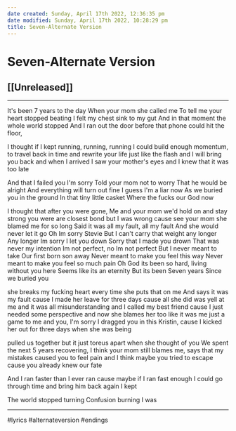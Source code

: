 ```yaml
---
date created: Sunday, April 17th 2022, 12:36:35 pm
date modified: Sunday, April 17th 2022, 10:28:29 pm
title: Seven-Alternate Version
---
```

# Seven-Alternate Version
## [[Unreleased]]

---


It's been 7 years to the day
When your mom she called me
To tell me your heart stopped beating
I felt my chest sink to my gut
And in that moment the whole world stopped
And I ran out the door before that phone could hit the floor,

I thought if I kept running, running, running
I could build enough momentum,
to travel back in time and rewrite your life
just like the flash and I will bring you back
and when I arrived I saw your mother's eyes and I knew that it was too late

And that I failed you I'm sorry
Told your mom not to worry
That he would be alright
And everything will turn out fine
I guess I'm a liar now
As we buried you in the ground
In that tiny little casket
Where the fucks our God now

I thought that after you were gone,
Me and your mom we'd hold on
and stay strong
you were are closest bond
but I was wrong cause see your mom
she blamed me for so long
Said it was all my fault, all my fault
And she would never let it go
Oh Im sorry Stevie
But I can't carry that weight any longer
Any longer
Im sorry I let you down
Sorry that I made you drown
That was never my intention
Im not perfect, no Im not perfect
But I never meant to take
Our first born son away
Never meant to make you feel this way
Never meant to make you feel so much pain
Oh God its been so hard,
living without you here
Seems like its an eternity
But its been Seven years
Since we buried you

she breaks my fucking heart every time she puts that on me
And says it was my fault cause I made her leave for three days cause all she did was yell at me and it was all misunderstanding and I called my best friend cause I just needed some perspective and now she blames her too like it was me just a game to me and you, I'm sorry I dragged you in this Kristin,
cause I kicked her out for three days when she was being

pulled us together but it just toreus apart when she thought of you
We spent the next 5 years recovering, I think your mom still blames me, says that my mistakes caused you to feel pain and I think maybe you tried to escape cause you already knew our fate

And I ran faster than I ever ran cause maybe if I ran fast enough I could go through time and bring him back again
I kept

The world stopped turning
Confusion burning I was

---

#lyrics #alternateversion #endings